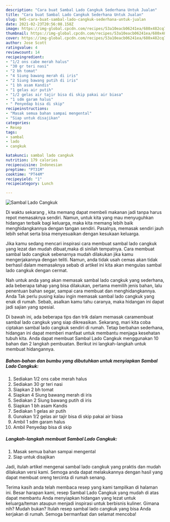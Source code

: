 ```yaml
---
description: "Cara buat Sambal Lado Cangkuk Sederhana Untuk Jualan"
title: "Cara buat Sambal Lado Cangkuk Sederhana Untuk Jualan"
slug: 945-cara-buat-sambal-lado-cangkuk-sederhana-untuk-jualan
date: 2021-02-23T20:56:08.158Z
image: https://img-global.cpcdn.com/recipes/53a10eacb06241ea/680x482cq70/sambal-lado-cangkuk-foto-resep-utama.jpg
thumbnail: https://img-global.cpcdn.com/recipes/53a10eacb06241ea/680x482cq70/sambal-lado-cangkuk-foto-resep-utama.jpg
cover: https://img-global.cpcdn.com/recipes/53a10eacb06241ea/680x482cq70/sambal-lado-cangkuk-foto-resep-utama.jpg
author: Jose Scott
ratingvalue: 4
reviewcount: 14
recipeingredient:
- "1/2 ons cabe merah halus"
- "30 gr teri nasi"
- "2 bh tomat"
- "4 Siung bawang merah di iris"
- "2 Siung bawang putih di iris"
- "1 bh asam Kandis"
- "1 gelas air putih"
- "1/2 gelas air tajir bisa di skip pakai air biasa"
- "1 sdm garam halus"
- " Penyedap bisa di skip"
recipeinstructions:
- "Masak semua bahan sampai mengental"
- "Siap untuk disajikan"
categories:
- Resep
tags:
- sambal
- lado
- cangkuk

katakunci: sambal lado cangkuk 
nutrition: 179 calories
recipecuisine: Indonesian
preptime: "PT31M"
cooktime: "PT44M"
recipeyield: "1"
recipecategory: Lunch

---
```



![Sambal Lado Cangkuk](https://img-global.cpcdn.com/recipes/53a10eacb06241ea/680x482cq70/sambal-lado-cangkuk-foto-resep-utama.jpg)

Di waktu  sekarang , kita memang dapat membeli makanan jadi tanpa harus repot memasaknya sendiri. Namun, untuk kita yang mau menyuguhkan hidangan terbaik bagi keluarga, maka kita memang lebih baik menghidangkannya dengan tangan sendiri. Pasalnya, memasak sendiri jauh lebih sehat serta bisa menyesuaikan dengan kesukaan keluarga.

Jika kamu sedang mencari inspirasi cara membuat sambal lado cangkuk yang lezat dan mudah dibuat,maka di sinilah tempatnya. Cara membuat sambal lado cangkuk  sebenarnya mudah dilakukan jika kamu mengerjakannya dengan teliti. Namun, anda tidak usah cemas akan tidak berhasil dalam memasaknya 
sebab di artikel ini kita akan mengulas sambal lado cangkuk dengan cermat.  



Nah untuk anda yang akan memasak sambal lado cangkuk yang sederhana, ada beberapa tahap yang bisa dilakukan, pertama memilih jenis bahan, lalu penentuan bahan segar, sampai cara membuat dan menghidangkannya. Anda Tak perlu pusing kalau ingin memasak sambal lado cangkuk yang enak di rumah. Sebab, asalkan kamu  tahu caranya, maka hidangan ini dapat jadi sajian yang spesial.

Di bawah ini, ada beberapa tips dan trik dalam memasak caramembuat sambal lado cangkuk yang siap dikreasikan. Sekarang, mari kita coba ciptakan sambal lado cangkuk sendiri di rumah. Tetap berbahan sederhana, hidangan ini dapat memberi manfaat untuk membantu menjaga kesehatan tubuh kita. Anda dapat membuat Sambal Lado Cangkuk menggunakan 10 bahan dan 2 langkah pembuatan. Berikut ini langkah-langkah untuk membuat hidangannya.

<!--inarticleads1-->

##### Bahan-bahan dan bumbu yang dibutuhkan untuk menyiapkan Sambal Lado Cangkuk:

1. Sediakan 1/2 ons cabe merah halus
1. Sediakan 30 gr teri nasi
1. Siapkan 2 bh tomat
1. Siapkan 4 Siung bawang merah di iris
1. Sediakan 2 Siung bawang putih di iris
1. Siapkan 1 bh asam Kandis
1. Sediakan 1 gelas air putih
1. Gunakan 1/2 gelas air tajir bisa di skip pakai air biasa
1. Ambil 1 sdm garam halus
1. Ambil  Penyedap bisa di skip




<!--inarticleads2-->

##### Langkah-langkah membuat Sambal Lado Cangkuk:

1. Masak semua bahan sampai mengental
1. Siap untuk disajikan




Jadi, itulah artikel mengenai  sambal lado cangkuk  yang praktis dan mudah dilakukan versi kami. Semoga anda dapat melakukannya dengan hasil yang dapat membuat oreng tercinta di rumah senang. 

Terima kasih anda telah membaca resep yang kami tampilkan di halaman ini. Besar harapan kami, resep  Sambal Lado Cangkuk yang mudah di atas dapat membantu Anda menyiapkan hidangan yang lezat untuk keluarga/teman ataupun menjadi inspirasi untuk berbisnis kuliner. Gimana nih? Mudah bukan? Itulah resep sambal lado cangkuk yang bisa Anda kerjakan di rumah. Semoga bermanfaat dan selamat mencoba!

